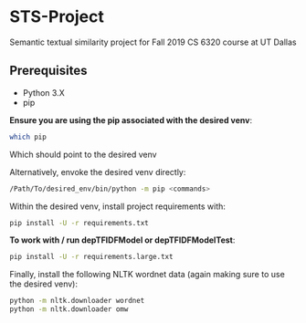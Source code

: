 # STS-Project

Semantic textual similarity project for Fall 2019 CS 6320 course at UT Dallas

## Prerequisites

* Python 3.X
* pip

**Ensure you are using the pip associated with the desired venv**:

```bash
which pip
```

Which should point to the desired venv

Alternatively, envoke the desired venv directly:

```bash
/Path/To/desired_env/bin/python -m pip <commands>
```

Within the desired venv, install project requirements with:

```bash
pip install -U -r requirements.txt
```

**To work with / run depTFIDFModel or depTFIDFModelTest**:

```bash
pip install -U -r requirements.large.txt
```

Finally, install the following NLTK wordnet data (again making sure to use the desired venv):

````bash
python -m nltk.downloader wordnet
python -m nltk.downloader omw
````
